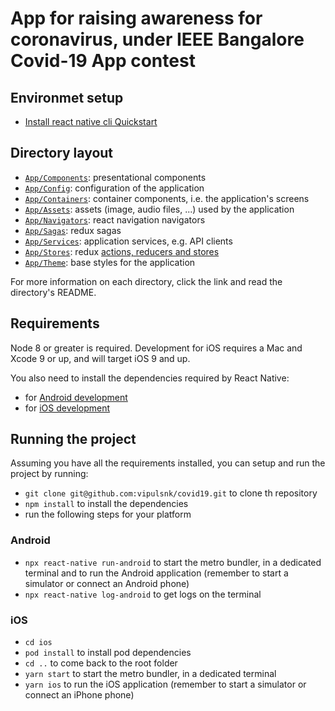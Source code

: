 
# App for raising awareness for coronavirus, under IEEE Bangalore Covid-19 App contest

## Environmet setup
- [Install react native cli Quickstart](https://reactnative.dev/docs/environment-setup)

## Directory layout

- [`App/Components`](App/Components): presentational components
- [`App/Config`](App/Config): configuration of the application
- [`App/Containers`](App/Containers): container components, i.e. the application's screens
- [`App/Assets`](App/Assets): assets (image, audio files, ...) used by the application
- [`App/Navigators`](App/Navigators): react navigation navigators 
- [`App/Sagas`](App/Sagas): redux sagas
- [`App/Services`](App/Services): application services, e.g. API clients
- [`App/Stores`](App/Stores): redux [actions, reducers and stores](https://redux.js.org/basics)
- [`App/Theme`](App/Theme): base styles for the application

For more information on each directory, click the link and read the directory's README.

## Requirements

Node 8 or greater is required. Development for iOS requires a Mac and Xcode 9 or up, and will target iOS 9 and up.

You also need to install the dependencies required by React Native:

- for [Android development](https://facebook.github.io/react-native/docs/getting-started.html#installing-dependencies-3)
- for [iOS development](https://facebook.github.io/react-native/docs/getting-started.html#installing-dependencies)



## Running the project

Assuming you have all the requirements installed, you can setup and run the project by running:
- `git clone git@github.com:vipulsnk/covid19.git` to clone th repository
- `npm install` to install the dependencies
- run the following steps for your platform

### Android

- `npx react-native run-android` to start the metro bundler, in a dedicated terminal and to run the Android application (remember to start a simulator or connect an Android phone)
- `npx react-native log-android` to get logs on the terminal

### iOS

- `cd ios`
- `pod install` to install pod dependencies
- `cd ..` to come back to the root folder
- `yarn start` to start the metro bundler, in a dedicated terminal
- `yarn ios` to run the iOS application (remember to start a simulator or connect an iPhone phone)


